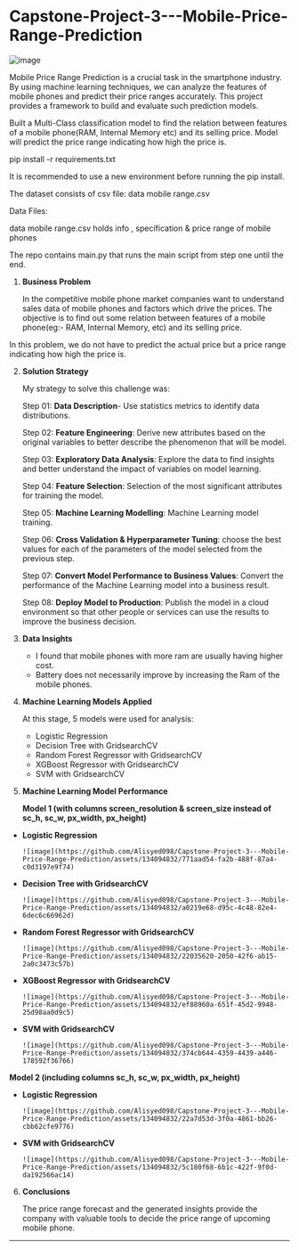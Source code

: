 # Capstone-Project-3---Mobile-Price-Range-Prediction


![image](https://github.com/Alisyed098/Capstone-Project-3---Mobile-Price-Range-Prediction/assets/134094832/19a78b11-e179-4591-970b-ca60db5a1311)

Mobile Price Range Prediction is a crucial task in the smartphone industry. By using machine learning techniques, we can analyze the features of mobile phones and predict their price ranges accurately. This project provides a framework to build and evaluate such prediction models.

Built a Multi-Class classification model to find the relation between features of a mobile phone(RAM, Internal Memory etc) and its selling price. Model will predict the price range indicating how high the price is.

pip install -r requirements.txt

It is recommended to use a new environment before running the pip install.

The dataset consists of csv file: data mobile range.csv

Data Files:

data mobile range.csv holds info , specification & price range of mobile phones

The repo contains main.py that runs the main script from step one until the end.

1. **Business Problem**

      In the competitive mobile phone market companies want to understand sales data of mobile phones and factors which drive the prices. The objective is to find out some relation between features of a mobile phone(eg:- RAM, Internal Memory, etc) and its selling price.

In this problem, we do not have to predict the actual price but a price range indicating how high the price is.

2. **Solution Strategy**

      My strategy to solve this challenge was:
      
      Step 01: **Data Description**- Use statistics metrics to identify data distributions.
      
      Step 02: **Feature Engineering**: Derive new attributes based on the original variables to better describe the phenomenon that will be model.
      
      Step 03: **Exploratory Data Analysis**: Explore the data to find insights and better understand the impact of variables on model learning.
      
      Step 04: **Feature Selection**: Selection of the most significant attributes for training the model.
      
      Step 05: **Machine Learning Modelling**: Machine Learning model training.
      
      Step 06: **Cross Validation & Hyperparameter Tuning**: choose the best values for each of the parameters of the model selected from the previous step.
      
      Step 07: **Convert Model Performance to Business Values**: Convert the performance of the Machine Learning model into a business result.
      
      Step 08: **Deploy Model to Production**: Publish the model in a cloud environment so that other people or services can use the results to improve the business decision.

3. **Data Insights**

      * I found that mobile phones with more ram are usually having higher cost.
      * Battery does not necessarily improve by increasing the Ram of the mobile phones.
      
      

4. **Machine Learning Models Applied**

      At this stage, 5 models were used for analysis: 
      * Logistic Regression 
      * Decision Tree with GridsearchCV 
      * Random Forest Regressor with GridsearchCV 
      * XGBoost Regressor with GridsearchCV
      * SVM with GridsearchCV

5. **Machine Learning Model Performance**

      **Model 1 (with columns screen_resolution & screen_size instead of sc_h, sc_w, px_width, px_height)**
* **Logistic Regression** 

      ![image](https://github.com/Alisyed098/Capstone-Project-3---Mobile-Price-Range-Prediction/assets/134094832/771aad54-fa2b-488f-87a4-c0d3197e9f74)

* **Decision Tree with GridsearchCV** 

      ![image](https://github.com/Alisyed098/Capstone-Project-3---Mobile-Price-Range-Prediction/assets/134094832/a0219e68-d95c-4c48-82e4-6dec6c66962d)

* **Random Forest Regressor with GridsearchCV** 

      ![image](https://github.com/Alisyed098/Capstone-Project-3---Mobile-Price-Range-Prediction/assets/134094832/22035620-2050-42f6-ab15-2a0c3473c57b)

* **XGBoost Regressor with GridsearchCV**

      ![image](https://github.com/Alisyed098/Capstone-Project-3---Mobile-Price-Range-Prediction/assets/134094832/ef88960a-651f-45d2-9948-25d98aa0d9c5)

* **SVM with GridsearchCV**

      ![image](https://github.com/Alisyed098/Capstone-Project-3---Mobile-Price-Range-Prediction/assets/134094832/374cb644-4359-4439-a446-178592f36766)

      


**Model 2 (including columns sc_h, sc_w, px_width, px_height)**

* **Logistic Regression**

      ![image](https://github.com/Alisyed098/Capstone-Project-3---Mobile-Price-Range-Prediction/assets/134094832/22a7d53d-3f0a-4861-bb26-cbb62cfe9776)

* **SVM with GridsearchCV**

      ![image](https://github.com/Alisyed098/Capstone-Project-3---Mobile-Price-Range-Prediction/assets/134094832/5c180f68-6b1c-422f-9f0d-da192566ac14)

6. **Conclusions**

      The price range forecast and the generated insights provide the company with valuable tools to decide the price range of upcoming mobile phone.





      



-----------------------------------------------------
